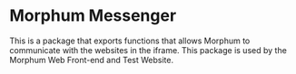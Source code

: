# Morphum Messenger

This is a package that exports functions that allows Morphum to communicate with the websites in the iframe. This package is used by the Morphum Web Front-end and Test Website.
